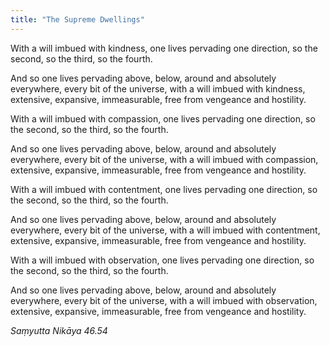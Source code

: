 ```yaml
---
title: "The Supreme Dwellings"
---
```


With a will imbued with kindness, one lives pervading one direction, so the second, so the third, so the fourth.

And so one lives pervading above, below, around and absolutely everywhere, every bit of the universe, with a will imbued with kindness, extensive, expansive, immeasurable, free from vengeance and hostility.

With a will imbued with compassion, one lives pervading one direction, so the second, so the third, so the fourth.

And so one lives pervading above, below, around and absolutely everywhere, every bit of the universe, with a will imbued with compassion, extensive, expansive, immeasurable, free from vengeance and hostility.

With a will imbued with contentment, one lives pervading one direction, so the second, so the third, so the fourth.

And so one lives pervading above, below, around and absolutely everywhere, every bit of the universe, with a will imbued with contentment, extensive, expansive, immeasurable, free from vengeance and hostility.

With a will imbued with observation, one lives pervading one direction, so the second, so the third, so the fourth.

And so one lives pervading above, below, around and absolutely everywhere, every bit of the universe, with a will imbued with observation, extensive, expansive, immeasurable, free from vengeance and hostility.

_Saṃyutta Nikāya 46.54_
